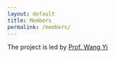 ```yaml
---
layout: default
title: Members
permalink: /members/
---
```


The project is led by [Prof. Wang Yi](http://user.it.uu.se/~yi/)
